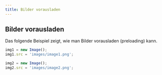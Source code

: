 ```yaml
---
title: Bilder vorausladen
---
```


## Bilder vorausladen

Das folgende Beispiel zeigt, wie man Bilder vorausladen (preloading) kann.

```javascript
img1 = new Image();
img1.src = 'images/image1.png';

img2 = new Image();
img2.src = 'images/image2.png';
```
